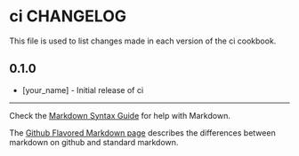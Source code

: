 ci CHANGELOG
============

This file is used to list changes made in each version of the ci cookbook.

0.1.0
-----
- [your_name] - Initial release of ci

- - -
Check the [Markdown Syntax Guide](http://daringfireball.net/projects/markdown/syntax) for help with Markdown.

The [Github Flavored Markdown page](http://github.github.com/github-flavored-markdown/) describes the differences between markdown on github and standard markdown.
